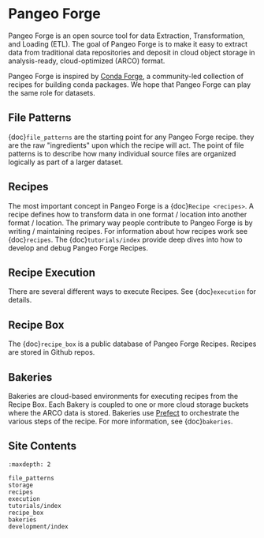 # Pangeo Forge

Pangeo Forge is an open source tool for data Extraction, Transformation, and Loading (ETL).
The goal of Pangeo Forge is to make it easy to extract data from traditional data
repositories and deposit in cloud object storage in analysis-ready, cloud-optimized (ARCO) format.

Pangeo Forge is inspired by [Conda Forge](https://conda-forge.org/), a
community-led collection of recipes for building conda packages.
We hope that Pangeo Forge can play the same role for datasets.

## File Patterns

{doc}`file_patterns` are the starting point for any Pangeo Forge recipe.
they are the raw "ingredients" upon which the recipe will act.
The point of file patterns is to describe how many individual source files are
organized logically as part of a larger dataset.

## Recipes

The most important concept in Pangeo Forge is a {doc}``Recipe <recipes>``.
A recipe defines how to transform data in one format / location into another format / location.
The primary way people contribute to Pangeo Forge is by writing / maintaining recipes.
For information about how recipes work see {doc}`recipes`.
The {doc}`tutorials/index` provide deep dives into how to develop and debug Pangeo Forge Recipes.

## Recipe Execution

There are several different ways to execute Recipes.
See {doc}`execution` for details.

## Recipe Box

The {doc}`recipe_box` is a public database of Pangeo Forge Recipes.
Recipes are stored in Github repos.

## Bakeries

Bakeries are cloud-based environments for executing recipes from the Recipe Box.
Each Bakery is coupled to one or more cloud storage buckets where the ARCO data is stored.
Bakeries use [Prefect](https://prefect.io/) to orchestrate the various steps
of the recipe. For more information, see {doc}`bakeries`.

## Site Contents

```{toctree}
:maxdepth: 2

file_patterns
storage
recipes
execution
tutorials/index
recipe_box
bakeries
development/index
```
